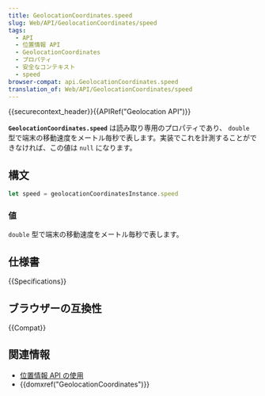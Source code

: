 ```yaml
---
title: GeolocationCoordinates.speed
slug: Web/API/GeolocationCoordinates/speed
tags:
  - API
  - 位置情報 API
  - GeolocationCoordinates
  - プロパティ
  - 安全なコンテキスト
  - speed
browser-compat: api.GeolocationCoordinates.speed
translation_of: Web/API/GeolocationCoordinates/speed
---
```

{{securecontext_header}}{{APIRef("Geolocation API")}}

**`GeolocationCoordinates.speed`** は読み取り専用のプロパティであり、 `double` 型で端末の移動速度をメートル毎秒で表します。実装でこれを計測することができなければ、この値は `null` になります。

## 構文

```js
let speed = geolocationCoordinatesInstance.speed
```

### 値

`double` 型で端末の移動速度をメートル毎秒で表します。

## 仕様書

{{Specifications}}

## ブラウザーの互換性

{{Compat}}

## 関連情報

- [位置情報 API の使用](/ja/docs/Web/API/Geolocation_API/Using_the_Geolocation_API)
- {{domxref("GeolocationCoordinates")}}
